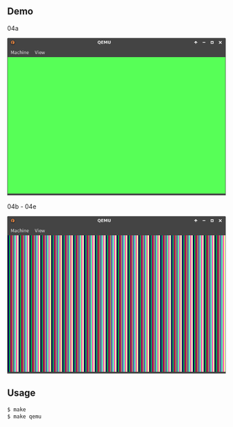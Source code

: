 ## Demo

04a

![template](https://github.com/watermelon892/OSPractice/blob/master/04/pic/04a.png)

04b - 04e

![template](https://github.com/watermelon892/OSPractice/blob/master/04/pic/04b.png)

## Usage

```
$ make
$ make qemu
```
